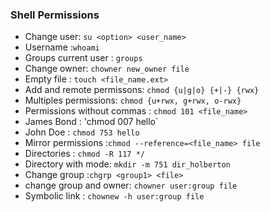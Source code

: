 ### Shell Permissions
- Change user: `su <option> <user_name>`
- Username :`whoami`
- Groups current user : `groups`
- Change owner: `chowner new_owner file`
- Empty file : `touch <file_name.ext>`
- Add and remote permissons: `chmod {u|g|o} {+|-} {rwx}`
- Multiples permissions: `chmod {u+rwx, g+rwx, o-rwx}`
- Permissions without commas : `chmod 101 <file_name>`
- James Bond : 'chmod 007 hello`
- John Doe :  `chmod 753 hello`
- Mirror permissions :`chmod --reference=<file_name> file`
- Directories : `chmod -R 117 */`
- Directory with mode: `mkdir -m 751 dir_holberton`
- Change group :`chgrp <group1> <file>`
- change group and owner: `chowner user:group file`
- Symbolic link : `chownew -h user:group file`
